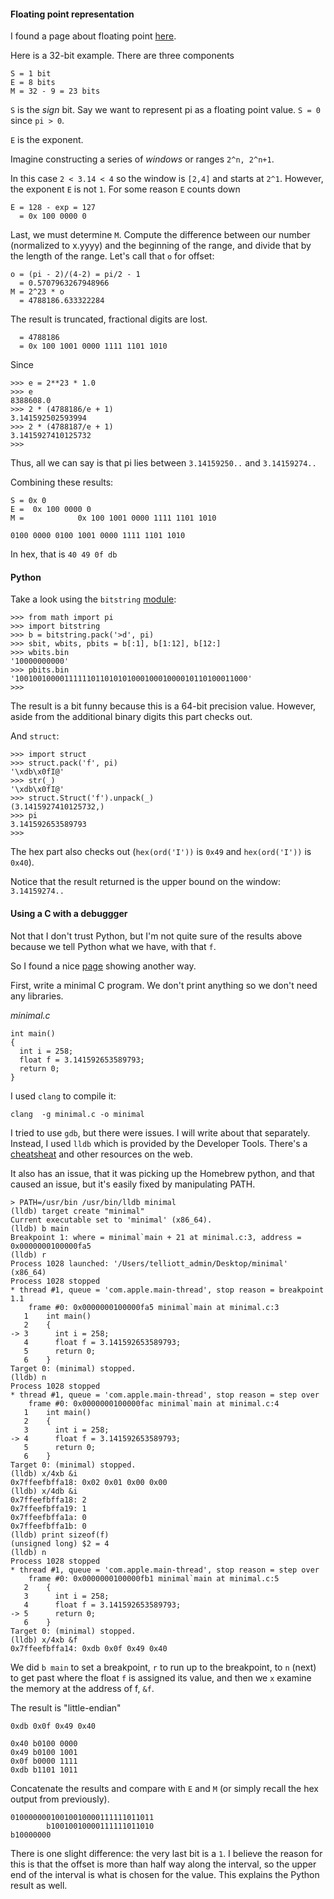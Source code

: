 #### Floating point representation

I found a page about floating point [here](http://fabiensanglard.net/floating_point_visually_explained/).

Here is a 32-bit example.  There are three components

```
S = 1 bit
E = 8 bits
M = 32 - 9 = 23 bits
```

``S`` is the <i>sign</i> bit.  Say we want to represent pi as a floating point value.  ``S = 0`` since ``pi > 0``.

``E`` is the exponent.  

Imagine constructing a series of <i>windows</i> or ranges ``2^n, 2^n+1``.  

In this case ``2 < 3.14 < 4`` so the window is ``[2,4]`` and starts at ``2^1``.  However, the exponent ``E`` is not ``1``.  For some reason ``E`` counts down

```
E = 128 - exp = 127
  = 0x 100 0000 0
```

Last, we must determine ``M``.  Compute the difference between our number (normalized to x.yyyy) and the beginning of the range, and divide that by the length of the range.  Let's call that ``o`` for offset:

```
o = (pi - 2)/(4-2) = pi/2 - 1
  = 0.5707963267948966
M = 2^23 * o
  = 4788186.633322284
```

The result is truncated, fractional digits are lost.

```
  = 4788186
  = 0x 100 1001 0000 1111 1101 1010
```

Since

```
>>> e = 2**23 * 1.0
>>> e
8388608.0
>>> 2 * (4788186/e + 1)
3.141592502593994
>>> 2 * (4788187/e + 1)
3.1415927410125732
>>>
```

Thus, all we can say is that pi lies between ``3.14159250..`` and ``3.14159274..``

Combining these results:

```
S = 0x 0
E =  0x 100 0000 0
M =            0x 100 1001 0000 1111 1101 1010

0100 0000 0100 1001 0000 1111 1101 1010
```

In hex, that is ``40 49 0f db``

#### Python

Take a look using the ``bitstring`` [module](https://pythonhosted.org/bitstring/packing.html
):

```
>>> from math import pi
>>> import bitstring
>>> b = bitstring.pack('>d', pi)
>>> sbit, wbits, pbits = b[:1], b[1:12], b[12:]
>>> wbits.bin
'10000000000'
>>> pbits.bin
'1001001000011111101101010100010001000010110100011000'
>>> 
```

The result is a bit funny because this is a 64-bit precision value.  However, aside from the additional binary digits this part checks out.

And ``struct``:

```
>>> import struct
>>> struct.pack('f', pi)
'\xdb\x0fI@'
>>> str(_)
'\xdb\x0fI@'
>>> struct.Struct('f').unpack(_)
(3.1415927410125732,)
>>> pi
3.141592653589793
>>> 
```

The hex part also checks out (``hex(ord('I'))`` is ``0x49`` and ``hex(ord('I'))`` is ``0x40``).

Notice that the result returned is the upper bound on the window:  ``3.14159274..``

#### Using a C with a debuggger

Not that I don't trust Python, but I'm not quite sure of the results above because we tell Python what we have, with that ``f``.

So I found a nice [page](https://www.recurse.com/blog/5-learning-c-with-gdb) showing another way.

First, write a minimal C program.  We don't print anything so we don't need any libraries.

*minimal.c*
```
int main()
{
  int i = 258;
  float f = 3.141592653589793;
  return 0;
}
```

I used ``clang`` to compile it:

```
clang  -g minimal.c -o minimal
```

I tried to use ``gdb``, but there were issues.  I will write about that separately.  Instead, I used ``lldb`` which is provided by the Developer Tools.  There's a [cheatsheat](https://lldb.llvm.org/lldb-gdb.html) and other resources on the web.

It also has an issue, that it was picking up the Homebrew python, and that caused an issue, but it's easily fixed by manipulating PATH.

```
> PATH=/usr/bin /usr/bin/lldb minimal
(lldb) target create "minimal"
Current executable set to 'minimal' (x86_64).
(lldb) b main
Breakpoint 1: where = minimal`main + 21 at minimal.c:3, address = 0x0000000100000fa5
(lldb) r
Process 1028 launched: '/Users/telliott_admin/Desktop/minimal' (x86_64)
Process 1028 stopped
* thread #1, queue = 'com.apple.main-thread', stop reason = breakpoint 1.1
    frame #0: 0x0000000100000fa5 minimal`main at minimal.c:3
   1   	int main()
   2   	{
-> 3   	  int i = 258;
   4   	  float f = 3.141592653589793;
   5   	  return 0;
   6   	}
Target 0: (minimal) stopped.
(lldb) n
Process 1028 stopped
* thread #1, queue = 'com.apple.main-thread', stop reason = step over
    frame #0: 0x0000000100000fac minimal`main at minimal.c:4
   1   	int main()
   2   	{
   3   	  int i = 258;
-> 4   	  float f = 3.141592653589793;
   5   	  return 0;
   6   	}
Target 0: (minimal) stopped.
(lldb) x/4xb &i
0x7ffeefbffa18: 0x02 0x01 0x00 0x00
(lldb) x/4db &i
0x7ffeefbffa18: 2
0x7ffeefbffa19: 1
0x7ffeefbffa1a: 0
0x7ffeefbffa1b: 0
(lldb) print sizeof(f)
(unsigned long) $2 = 4
(lldb) n
Process 1028 stopped
* thread #1, queue = 'com.apple.main-thread', stop reason = step over
    frame #0: 0x0000000100000fb1 minimal`main at minimal.c:5
   2   	{
   3   	  int i = 258;
   4   	  float f = 3.141592653589793;
-> 5   	  return 0;
   6   	}
Target 0: (minimal) stopped.
(lldb) x/4xb &f
0x7ffeefbffa14: 0xdb 0x0f 0x49 0x40
```

We did ``b main`` to set a breakpoint, ``r`` to run up to the breakpoint, to ``n`` (next) to get past where the float ``f`` is assigned its value, and then we ``x`` examine the memory at the address of f, ``&f``.

The result is "little-endian"

```
0xdb 0x0f 0x49 0x40

0x40 b0100 0000
0x49 b0100 1001
0x0f b0000 1111
0xdb b1101 1011
```

Concatenate the results and compare with ``E`` and ``M`` (or simply recall the hex output from previously).

```
01000000010010010000111111011011
        b10010010000111111011010
b10000000

```

There is one slight difference:  the very last bit is a ``1``.  I believe the reason for this is that the offset is more than half way along the interval, so the upper end of the interval is what is chosen for the value.  This explains the Python result as well.